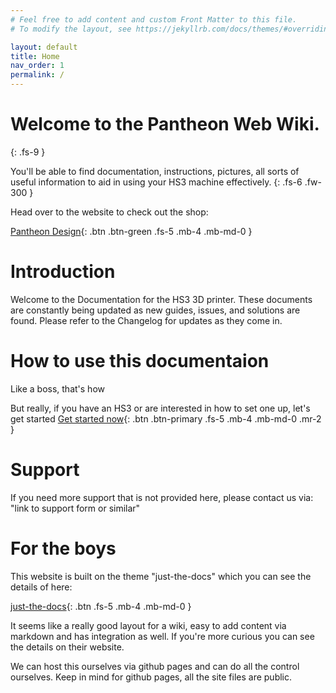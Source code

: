 ```yaml
---
# Feel free to add content and custom Front Matter to this file.
# To modify the layout, see https://jekyllrb.com/docs/themes/#overriding-theme-defaults

layout: default
title: Home
nav_order: 1
permalink: /
---
```


# Welcome to the Pantheon Web Wiki.
{: .fs-9 }

You'll be able to find documentation, instructions, pictures, all sorts of useful information to aid in using your HS3 machine effectively.
{: .fs-6 .fw-300 }

Head over to the website to check out the shop:

[Pantheon Design](https://www.pantheondesign.com/){: .btn .btn-green .fs-5 .mb-4 .mb-md-0 }

# Introduction
Welcome to the Documentation for the HS3 3D printer. These documents are constantly being updated as new guides, issues, and solutions are found. Please refer to the Changelog for updates as they come in.



# How to use this documentaion
Like a boss, that's how

But really, if you have an HS3 or are interested in how to set one up, let's get started
[Get started now](docs/Guide){: .btn .btn-primary .fs-5 .mb-4 .mb-md-0 .mr-2 }

# Support
If you need more support that is not provided here, please contact us via: "link to support form or similar"

# For the boys
This website is built on the theme "just-the-docs" which you can see the details of here: 

[just-the-docs](https://just-the-docs.github.io/just-the-docs/){: .btn .fs-5 .mb-4 .mb-md-0 }

It seems like a really good layout for a wiki, easy to add content via markdown and has integration as well. If you're more curious you can see the details on their website.

We can host this ourselves via github pages and can do all the control ourselves. Keep in mind for github pages, all the site files are public. 